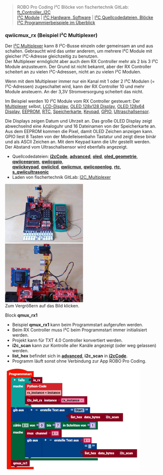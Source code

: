
> ROBO Pro Coding I²C Blöcke von fischertechnik GitLab: [ft_Controller_I2C](https://git.fischertechnik-cloud.com/i2c/ft_Controller_I2C)\
> [I²C Module](https://elssner.github.io/ft-Controller-I2C/#tabelle-1) |
[I²C Hardware, Software](https://elssner.github.io/ft-Controller-I2C/#ic) |
[I²C Quellcodedateien, Blöcke](https://elssner.github.io/ft-Controller-I2C/#beschreibung-der-quellcodedateien-alphabetisch-geordnet)\
[I²C Programmierbeispiele im Überblick](../examples)


### qwiicmux_rx (Beispiel I²C Multiplexer)

Der [I²C Multiplexer](https://www.sparkfun.com/products/16784) kann 8 I²C-Busse einzeln oder gemeinsam an und aus schalten. Gebraucht wird das unter anderem, um mehrere I²C Module mit gleicher I²C-Adresse gleichzeitig zu benutzen.\
Der Multiplexer ermöglicht aber auch dem RX Controller mehr als 2 bis 3 I²C Module anzusteuern. Der Grund ist nicht bekannt, aber der RX Controller scheitert an zu vielen I²C-Adressen, nicht an zu vielen I²C Modulen.

Wenn mit dem Multiplexer immer nur ein Kanal mit 1 oder 2 I²C Modulen (= I²C-Adressen) zugeschaltet wird, kann der RX Controller 10 und mehr Module ansteuern. An der 3,3V Stromversorgung scheitert das nicht.

Im Beispiel werden 10 I²C Module vom RX Controller gesteuert: Der [Multiplexer](https://www.sparkfun.com/products/16784) selbst, [LCD-Display](https://www.sparkfun.com/products/16397), 
[OLED 128x128 Display](https://wiki.seeedstudio.com/Grove-OLED-Display-1.12-SH1107_V3.0), [OLED 128x64 Display](https://wiki.seeedstudio.com/Grove-OLED-Yellow&Blue-Display-0.96-SSD1315_V1.0), 
[EEPROM](https://www.sparkfun.com/products/18355), [RTC](https://wiki.seeedstudio.com/Grove_High_Precision_RTC), [Speicherkarte](https://www.sparkfun.com/products/15164), 
[Keypad](https://www.sparkfun.com/products/15290), [GPIO](https://www.sparkfun.com/products/17047), [Ultraschallsensor](https://www.sparkfun.com/products/17777).

Die Displays zeigen Datum und Uhrzeit an. Das große OLED Display zeigt abwechselnd eine Analoguhr und 16 Dateinamen von der Speicherkarte an. Aus dem EEPROM kommen die Pixel, damit OLED Zeichen anzeigen kann.
GPIO liest 8 Tasten von der Modelleisenbahn Tastatur und zeigt diese binär und als ASCII Zeichen an. Mit dem Keypad kann die Uhr gestellt werden. Der Abstand vom Ultraschallsensor wird ebenfalls angezeigt.


* Quellcodedateien: **[i2cCode](../#i2ccodepy)**, **[advanced](../#advancedpy)**, **[oled](../#oledpy)**, **[oled_geometrie](../#oled_geometriepy)**, **[qwiiceeprom](../#qwiiceeprompy)**, **[qwiicgpio](../#qwiicgpiopy)**,\
**[qwiickeypad](../#qwiickeypadpy)**, **[qwiiclcd](../#qwiiclcdpy)**, **[qwiicmux](../#qwiicmuxpy)**, **[qwiicopenlog](../#qwiicopenlogpy)**, **[rtc](../#rtcpy)**, **[s_qwiicultrasonic](../#s_qwiicultrasonicpy)**
* Laden von fischertechnik GitLab: [I2C_Multiplexer](https://git.fischertechnik-cloud.com/i2c/I2C_Multiplexer)


[![](DSC00409_256.JPG)](DSC00409.JPG) [![](DSC00415_256.JPG)](DSC00415.JPG)\
Zum Vergrößern auf das Bild klicken.


<a name="qmux_rx1"></a>
Block **qmux_rx1**
* Beispiel **qmux_rx1** kann beim Programmstart aufgerufen werden.
* Beim RX Controller muss I²C beim Programmstart immer initialisiert werden.
* Projekt kann für TXT 4.0 Controller konvertiert werden.
* **i2c_scan** kann zur Kontrolle aller Kanäle angezeigt (oder weg gelassen) werden.
* **list_hex** befindet sich in **[advanced](../#advancedpy)**, **i2c_scan** in **[i2cCode](../#i2ccodepy)**.
* Programm läuft sonst ohne Verbindung zur App ROBO Pro Coding.

![](qmux_rx1.png)
